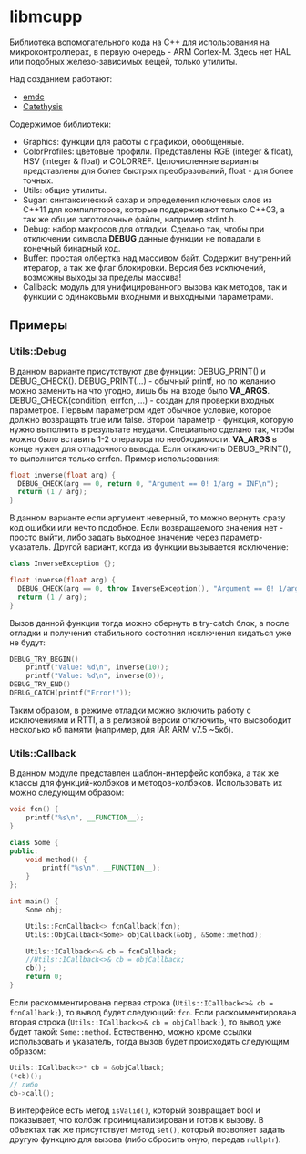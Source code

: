 # libmcupp
Библиотека вспомогательного кода на С++ для использования на микроконтроллерах, в первую очередь - ARM Cortex-M. Здесь нет HAL или подобных железо-зависимых вещей, только утилиты.

Над созданием работают:
* [emdc](https://github.com/emdc/)
* [Catethysis](https://github.com/Catethysis/)

Содержимое библиотеки:
- Graphics: функции для работы с графикой, обобщенные. 
 - ColorProfiles: цветовые профили. Представлены RGB (integer & float), HSV (integer & float) и COLORREF. Целочисленные варианты представлены для более быстрых преобразований, float - для более точных. 
- Utils: общие утилиты.
 - Sugar: синтаксический сахар и определения ключевых слов из C++11 для компиляторов, которые поддерживают только C++03, а так же общие заготовочные файлы, например stdint.h.
 - Debug: набор макросов для отладки. Сделано так, чтобы при отключении символа __DEBUG__ данные функции не попадали в конечный бинарный код.
 - Buffer: простая олбертка над массивом байт. Содержит внутренний итератор, а так же флаг блокировки. Версия без исключений, возможны выходы за пределы массива!
 - Callback: модуль для унифицированного вызова как методов, так и функций с одинаковыми входными и выходными параметрами. 
 
## Примеры
### Utils::Debug
В данном варианте присутствуют две функции: DEBUG_PRINT() и DEBUG_CHECK(). 
DEBUG_PRINT(...) - обычный printf, но по желанию можно заменить на что угодно, лишь бы на входе было __VA_ARGS__.
DEBUG_CHECK(condition, errfcn, ...) - создан для проверки входных параметров. Первым параметром идет обычное условие, которое должно возвращать true или false. Второй параметр - функция, которую нужно выполнить в результате неудачи. Специально сделано так, чтобы можно было вставить 1-2 оператора по необходимости. __VA_ARGS__ в конце нужен для отладочного вывода. Если отключить DEBUG_PRINT(), то выполнится только errfcn. Пример использования:
```C++
float inverse(float arg) {
  DEBUG_CHECK(arg == 0, return 0, "Argument == 0! 1/arg = INF\n");
  return (1 / arg);
}
```
В данном варианте если аргумент неверный, то можно вернуть сразу код ошибки или нечто подобное. Если возвращаемого значения нет - просто выйти, либо задать выходное значение через параметр-указатель. Другой вариант, когда из функции вызывается исключение:
```C++
class InverseException {};

float inverse(float arg) {
  DEBUG_CHECK(arg == 0, throw InverseException(), "Argument == 0! 1/arg = INF\n");
  return (1 / arg);
}
```
Вызов данной функции тогда можно обернуть в try-catch блок, а после отладки и получения стабильного состояния исключения кидаться уже не будут:
```C++
DEBUG_TRY_BEGIN()
	printf("Value: %d\n", inverse(10));
	printf("Value: %d\n", inverse(0));
DEBUG_TRY_END() 
DEBUG_CATCH(printf("Error!"));
```
Таким образом, в режиме отладки можно включить работу с исключениями и RTTI, а в релизной версии отключить, что высвободит несколько кб памяти (например, для IAR ARM v7.5 ~5кб).

### Utils::Callback
В данном модуле представлен шаблон-интерфейс колбэка, а так же классы для функций-колбэков и методов-колбэков. Использовать их можно следующим образом:
```C++
void fcn() {
	printf("%s\n", __FUNCTION__);
}

class Some {
public:
	void method() {
		printf("%s\n", __FUNCTION__);
	}
};

int main() {
	Some obj;

	Utils::FcnCallback<> fcnCallback(fcn);
	Utils::ObjCallback<Some> objCallback(&obj, &Some::method);

	Utils::ICallback<>& cb = fcnCallback;
	//Utils::ICallback<>& cb = objCallback;
	cb();
	return 0;
}
```

Если раскомментирована первая строка (`Utils::ICallback<>& cb = fcnCallback;`), то вывод будет следующий: `fcn`. Если раскомментирована вторая строка (`Utils::ICallback<>& cb = objCallback;`), то вывод уже будет такой: `Some::method`. Естественно, можно кроме ссылки использовать и указатель, тогда вызов будет происходить следующим образом:
```C++
Utils::ICallback<>* cb = &objCallback;
(*cb)();
// либо
cb->call();
```
В интерфейсе есть метод `isValid()`, который возвращает bool и показывает, что колбэк проинициализирован и готов к вызову. В объектах так же присутствует метод `set()`, который позволяет задать другую функцию для вызова (либо сбросить оную, передав `nullptr`).
